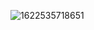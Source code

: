 ![1622535718651](https://user-images.githubusercontent.com/58136550/120291425-1cb73480-c2e5-11eb-86a6-974fe82364c4.JPEG)

